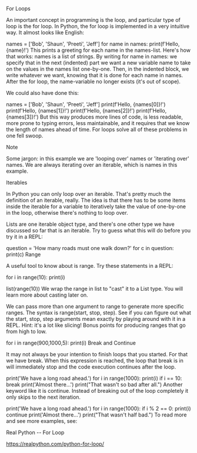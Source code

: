 For Loops

An important concept in programming is the loop, and particular type of loop is the for loop. In Python, the for loop is implemented in a very intuitive way. It almost looks like English:

names = ['Bob', 'Shaun', 'Preeti', 'Jeff']
for name in names:
    print(f'Hello, {name}!')
This prints a greeting for each name in the names-list. Here's how that works: names is a list of strings. By writing for name in names: we specify that in the next (indented) part we want a new variable name to take on the values in the names list one-by-one. Then, in the indented block, we write whatever we want, knowing that it is done for each name in names. After the for loop, the name-variable no longer exists (it's out of scope).

We could also have done this:

names = ['Bob', 'Shaun', 'Preeti', 'Jeff']
print(f'Hello, {names[0]}!')
print(f'Hello, {names[1]}!')
print(f'Hello, {names[2]}!')
print(f'Hello, {names[3]}!')
But this way produces more lines of code, is less readable, more prone to typing errors, less maintainable, and it requires that we know the length of names ahead of time. For loops solve all of these problems in one fell swoop.

Note

Some jargon: in this example we are 'looping over' names or 'iterating over' names. We are always iterating over an iterable, which is names in this example.

Iterables

In Python you can only loop over an iterable. That's pretty much the definition of an iterable, really. The idea is that there has to be some items inside the iterable for a variable to iteratively take the value of one-by-one in the loop, otherwise there's nothing to loop over.

Lists are one iterable object type, and there's one other type we have discussed so far that is an iterable. Try to guess what this will do before you try it in a REPL:

question = 'How many roads must one walk down?'
for c in question:
    print(c)
Range

A useful tool to know about is range. Try these statements in a REPL:

for i in range(10):
    print(i)

list(range(10))
We wrap the range in list to "cast" it to a List type. You will learn more about casting later on.

We can pass more than one argument to range to generate more specific ranges. The syntax is range(start, stop, step). See if you can figure out what the start, stop, step arguments mean exactly by playing around with it in a REPL. Hint: it's a lot like slicing! Bonus points for producing ranges that go from high to low.

for i in range(900,1000,5):
    print(i)
Break and Continue

It may not always be your intention to finish loops that you started. For that we have break. When this expression is reached, the loop that break is in will immediately stop and the code execution continues after the loop.

print('We have a long road ahead.')
for i in range(1000):
    print(i)
    if i == 10:
        break
    print('Almost there...')
print("That wasn't so bad after all.")
Another keyword like it is continue. Instead of breaking out of the loop completely it only skips to the next iteration.

print('We have a long road ahead.')
for i in range(1000):
    if i % 2 == 0:
        print(i)
        continue
    print('Almost there...')
print("That wasn't half bad.")
To read more and see more examples, see:

Real Python -- For Loop

https://realpython.com/python-for-loop/